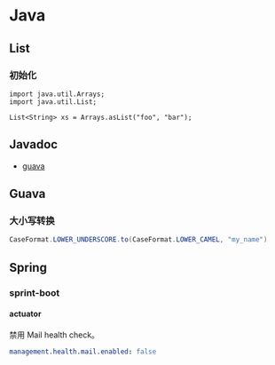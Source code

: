 # Java

## List

### 初始化

```java{4}
import java.util.Arrays;
import java.util.List;

List<String> xs = Arrays.asList("foo", "bar");
```

## Javadoc

- [guava](https://www.javadoc.io/doc/com.google.guava/guava/28.1-jre)

## Guava

### 大小写转换

```java
CaseFormat.LOWER_UNDERSCORE.to(CaseFormat.LOWER_CAMEL, "my_name")
```

## Spring

### sprint-boot

#### actuator

禁用 Mail health check。

```yaml
management.health.mail.enabled: false
```
